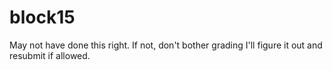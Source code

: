 # block15
May not have done this right. If not, don't bother grading I'll figure it out and resubmit if allowed.
